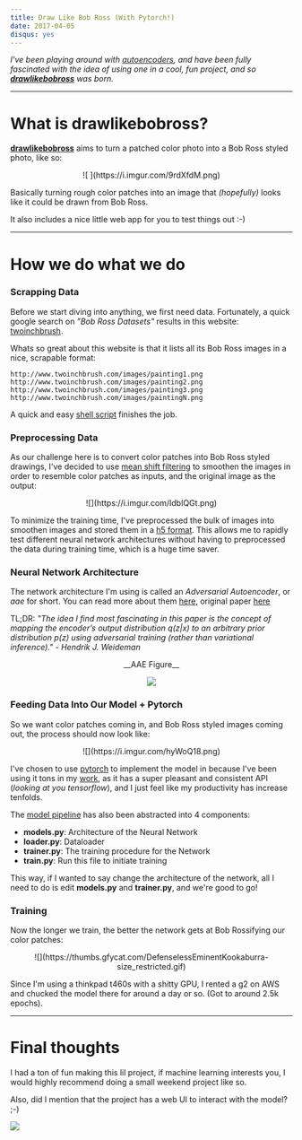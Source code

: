 ```yaml
---
title: Draw Like Bob Ross (With Pytorch!)
date: 2017-04-05
disqus: yes
---
```


*I've been playing around with [autoencoders](http://ufldl.stanford.edu/tutorial/unsupervised/Autoencoders/), and have been fully fascinated with the idea of using one in a cool, fun project, and so [__drawlikebobross__](https://github.com/kendricktan/drawlikebobross) was born.*

---

# What is drawlikebobross?

[__drawlikebobross__](https://github.com/kendricktan/drawlikebobross) aims to turn a patched color photo into a Bob Ross styled photo, like so:

<center> ![ ](https://i.imgur.com/9rdXfdM.png) </center>

Basically turning rough color patches into an image that _(hopefully)_ looks like it could be drawn from Bob Ross. 

It also includes a nice little web app for you to test things out :-)

---

# How we do what we do

### Scrapping Data

Before we start diving into anything, we first need data. Fortunately, a quick google search on *"Bob Ross Datasets"* results in this website: [twoinchbrush](http://www.twoinchbrush.com/).

Whats so great about this website is that it lists all its Bob Ross images in a nice, scrapable format:

	http://www.twoinchbrush.com/images/painting1.png
	http://www.twoinchbrush.com/images/painting2.png
	http://www.twoinchbrush.com/images/painting3.png
	http://www.twoinchbrush.com/images/paintingN.png
	
A quick and easy [shell script](https://github.com/kendricktan/drawlikebobross/blob/master/scrapper.sh) finishes the job.

### Preprocessing Data

As our challenge here is to convert color patches into Bob Ross styled drawings, I've decided to use [mean shift filtering](https://spin.atomicobject.com/2015/05/26/mean-shift-clustering/) to smoothen the images in order to resemble color patches as inputs, and the original image as the output:

<center>![](https://i.imgur.com/IdbIQGt.png)</center>

To minimize the training time, I've preprocessed the bulk of images into smoothen images and stored them in a [h5 format](http://www.h5py.org/). This allows me to rapidly test different neural network architectures without having to preprocessed the data during training time, which is a huge time saver.

### Neural Network Architecture

The network architecture I'm using is called an _Adversarial Autoencoder_, or _aae_ for short. You can read more about them [here](http://hjweide.github.io/adversarial-autoencoders), original paper [here](https://arxiv.org/abs/1511.05644)

TL;DR: _"The idea I find most fascinating in this paper is the concept of mapping the encoder’s output distribution q(z|x) to an arbitrary prior distribution p(z) using adversarial training (rather than variational inference)." - Hendrik J. Weideman_

<center>__AAE Figure__

![](http://www.inference.vc/content/images/2016/01/Screen-Shot-2016-01-08-at-14-48-25.png)
</center>

### Feeding Data Into Our Model + Pytorch

So we want color patches coming in, and Bob Ross styled images coming out, the process should now look like:

<center>![](https://i.imgur.com/hyWoQ18.png)</center>

I've chosen to use [pytorch](http://pytorch.org) to implement the model in because I've been using it tons in my [work](http://popgun.ai), as it has a super pleasant and consistent API (_looking at you tensorflow_), and I just feel like my productivity has increase tenfolds.

The [model pipeline](https://github.com/kendricktan/drawlikebobross/tree/master/aae) has also been abstracted into 4 components:

* __models.py__: Architecture of the Neural Network
* __loader.py__: Dataloader 
* __trainer.py__: The training procedure for the Network
* __train.py__: Run this file to initiate training

This way, if I wanted to say change the architecture of the network, all I need to do is edit __models.py__ and __trainer.py__, and we're good to go!

### Training

Now the longer we train, the better the network gets at Bob Rossifying our color patches:

<center>![](https://thumbs.gfycat.com/DefenselessEminentKookaburra-size_restricted.gif)</center>

Since I'm using a thinkpad t460s with a shitty GPU, I rented a g2 on AWS and chucked the model there for around a day or so. (Got to around 2.5k epochs).

---

# Final thoughts

I had a ton of fun making this lil project, if machine learning interests you, I would highly recommend doing a small weekend project like so.

Also, did I mention that the project has a web UI to interact with the model? ;-)

![](https://i.imgur.com/FWTPNJY.png)
